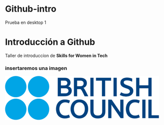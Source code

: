 # Github-intro
 Prueba en desktop 1

# Introducción a Github 
Taller de introduccíon de  **Skills for Women in Tech**
### insertaremos una imagen

![british](img/logo.png)
